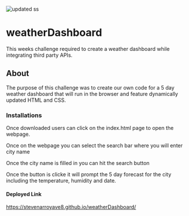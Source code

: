 ![updated ss](https://github.com/stevenarroyave8/weatherDashboard/assets/128537787/e41e93a5-91a4-4f78-80ac-7715e80cc8e2)

# weatherDashboard
This weeks challenge required to create a weather dashboard while integrating third party APIs.
## About
The purpose of this challenge was to create our own code for a 5 day weather dashboard that will run in the browser and feature dynamically updated HTML and CSS.
### Installations
Once downloaded users can click on the index.html page to open the webpage.

Once on the webpage you can select the search bar where you will enter city name

Once the city name is filled in you can hit the search button

Once the button is clicke it will prompt the 5 day forecast for the city including the temperature, humidity and date.


#### Deployed Link
https://stevenarroyave8.github.io/weatherDashboard/
